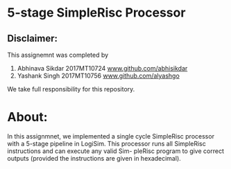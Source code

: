 # 5-stage SimpleRisc Processor
## Disclaimer:
This assignemnt was completed by
  1) Abhinava Sikdar 2017MT10724 www.github.com/abhisikdar
  2) Yashank Singh 2017MT10756 www.github.com/alyashgo

We take full responsibility for this repository.

# About:
In this assignmnet, we implemented a single cycle SimpleRisc processor with a 5-stage pipeline in LogiSim. This processor runs all SimpleRisc instructions and can execute any valid Sim- pleRisc program to give correct outputs (provided the instructions are given in hexadecimal).

